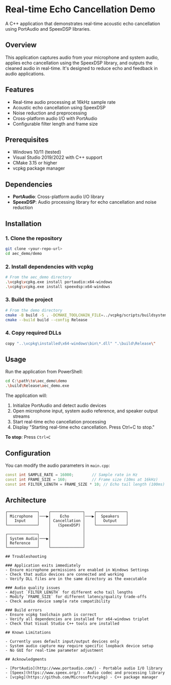 # Real-time Echo Cancellation Demo

A C++ application that demonstrates real-time acoustic echo cancellation using PortAudio and SpeexDSP libraries.

## Overview

This application captures audio from your microphone and system audio, applies echo cancellation using the SpeexDSP library, and outputs the cleaned audio in real-time. It's designed to reduce echo and feedback in audio applications.

## Features

- Real-time audio processing at 16kHz sample rate
- Acoustic echo cancellation using SpeexDSP
- Noise reduction and preprocessing
- Cross-platform audio I/O with PortAudio
- Configurable filter length and frame size

## Prerequisites

- Windows 10/11 (tested)
- Visual Studio 2019/2022 with C++ support
- CMake 3.15 or higher
- vcpkg package manager

## Dependencies

- **PortAudio**: Cross-platform audio I/O library
- **SpeexDSP**: Audio processing library for echo cancellation and noise reduction

## Installation

### 1. Clone the repository
```bash
git clone <your-repo-url>
cd aec_demo/demo
```

### 2. Install dependencies with vcpkg
```bash
# From the aec_demo directory
.\vcpkg\vcpkg.exe install portaudio:x64-windows
.\vcpkg\vcpkg.exe install speexdsp:x64-windows
```

### 3. Build the project
```bash
# From the demo directory
cmake -B build -S . -DCMAKE_TOOLCHAIN_FILE=../vcpkg/scripts/buildsystems/vcpkg.cmake
cmake --build build --config Release
```

### 4. Copy required DLLs
```bash
copy "..\vcpkg\installed\x64-windows\bin\*.dll" ".\build\Release\"
```

## Usage

Run the application from PowerShell:
```bash
cd C:\path\to\aec_demo\demo
.\build\Release\aec_demo.exe
```

The application will:
1. Initialize PortAudio and detect audio devices
2. Open microphone input, system audio reference, and speaker output streams
3. Start real-time echo cancellation processing
4. Display "Starting real-time echo cancellation. Press Ctrl+C to stop."

**To stop**: Press `Ctrl+C`

## Configuration

You can modify the audio parameters in `main.cpp`:

```cpp
const int SAMPLE_RATE = 16000;        // Sample rate in Hz
const int FRAME_SIZE = 160;           // Frame size (10ms at 16kHz)
const int FILTER_LENGTH = FRAME_SIZE * 10; // Echo tail length (100ms)
```

## Architecture

```
┌─────────────┐    ┌──────────────┐    ┌─────────────┐
│ Microphone  │───▶│    Echo      │───▶│  Speakers   │
│   Input     │    │ Cancellation │    │   Output    │
└─────────────┘    │   (SpeexDSP) │    └─────────────┘
                   │              │
┌─────────────┐    │              │
│ System Audio│───▶│              │
│ Reference   │    │              │
└─────────────┘    └──────────────┘

## Troubleshooting

### Application exits immediately
- Ensure microphone permissions are enabled in Windows Settings
- Check that audio devices are connected and working
- Verify DLL files are in the same directory as the executable

### Audio quality issues
- Adjust `FILTER_LENGTH` for different echo tail lengths
- Modify `FRAME_SIZE` for different latency/quality trade-offs
- Check audio device sample rate compatibility

### Build errors
- Ensure vcpkg toolchain path is correct
- Verify all dependencies are installed for x64-windows triplet
- Check that Visual Studio C++ tools are installed

## Known Limitations

- Currently uses default input/output devices only
- System audio capture may require specific loopback device setup
- No GUI for real-time parameter adjustment

## Acknowledgments

- [PortAudio](http://www.portaudio.com/) - Portable audio I/O library
- [Speex](https://www.speex.org/) - Audio codec and processing library
- [vcpkg](https://github.com/Microsoft/vcpkg) - C++ package manager
